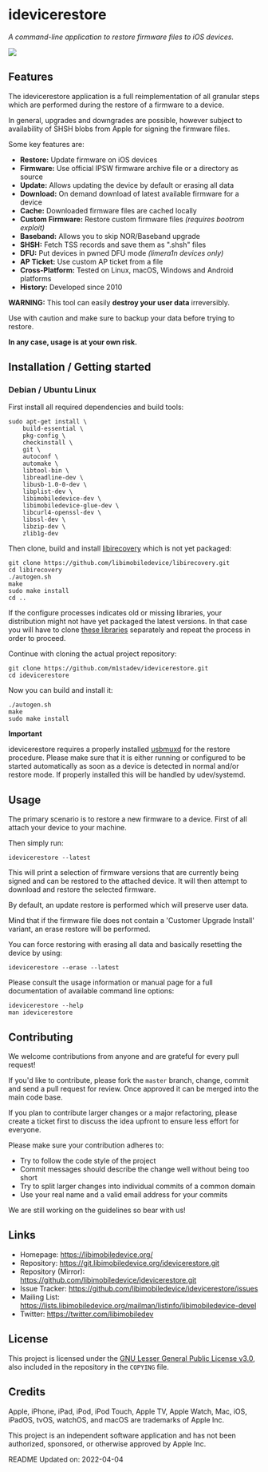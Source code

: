 # idevicerestore

*A command-line application to restore firmware files to iOS devices.*

![](https://github.com/m1stadev/idevicerestore/actions/workflows/build.yml/badge.svg)

## Features

The idevicerestore application is a full reimplementation of all granular steps
which are performed during the restore of a firmware to a device.

In general, upgrades and downgrades are possible, however subject to
availability of SHSH blobs from Apple for signing the firmware files.

Some key features are:

- **Restore:** Update firmware on iOS devices
- **Firmware:** Use official IPSW firmware archive file or a directory as source
- **Update:** Allows updating the device by default or erasing all data
- **Download:** On demand download of latest available firmware for a device
- **Cache:** Downloaded firmware files are cached locally
- **Custom Firmware:** Restore custom firmware files *(requires bootrom exploit)*
- **Baseband:** Allows you to skip NOR/Baseband upgrade
- **SHSH:** Fetch TSS records and save them as ".shsh" files
- **DFU:** Put devices in pwned DFU mode *(limera1n devices only)*
- **AP Ticket:** Use custom AP ticket from a file
- **Cross-Platform:** Tested on Linux, macOS, Windows and Android platforms
- **History:** Developed since 2010

**WARNING:** This tool can easily __destroy your user data__ irreversibly.

Use with caution and make sure to backup your data before trying to restore.

**In any case, usage is at your own risk.**

## Installation / Getting started

### Debian / Ubuntu Linux

First install all required dependencies and build tools:
```shell
sudo apt-get install \
	build-essential \
	pkg-config \
	checkinstall \
	git \
	autoconf \
	automake \
	libtool-bin \
	libreadline-dev \
	libusb-1.0-0-dev \
	libplist-dev \
	libimobiledevice-dev \
	libimobiledevice-glue-dev \
	libcurl4-openssl-dev \
	libssl-dev \
	libzip-dev \
	zlib1g-dev
```

Then clone, build and install [libirecovery](https://github.com/libimobiledevice/libirecovery.git) which is not yet packaged:
```shell
git clone https://github.com/libimobiledevice/libirecovery.git
cd libirecovery
./autogen.sh
make
sudo make install
cd ..
```

If the configure processes indicates old or missing libraries, your distribution
might not have yet packaged the latest versions. In that case you will have to
clone [these libraries](https://github.com/libimobiledevice/) separately and repeat the process in order to proceed.

Continue with cloning the actual project repository:
```shell
git clone https://github.com/m1stadev/idevicerestore.git
cd idevicerestore
```

Now you can build and install it:
```shell
./autogen.sh
make
sudo make install
```

**Important**

idevicerestore requires a properly installed [usbmuxd](https://github.com/libimobiledevice/usbmuxd.git)
for the restore procedure. Please make sure that it is either running or
configured to be started automatically as soon as a device is detected
in normal and/or restore mode. If properly installed this will be handled
by udev/systemd.

## Usage

The primary scenario is to restore a new firmware to a device.
First of all attach your device to your machine.

Then simply run:
```shell
idevicerestore --latest
```

This will print a selection of firmware versions that are currently being signed
and can be restored to the attached device. It will then attempt to download and
restore the selected firmware.

By default, an update restore is performed which will preserve user data.

Mind that if the firmware file does not contain a 'Customer Upgrade Install'
variant, an erase restore will be performed.

You can force restoring with erasing all data and basically resetting the device
by using:
```shell
idevicerestore --erase --latest
```

Please consult the usage information or manual page for a full documentation of
available command line options:
```shell
idevicerestore --help
man idevicerestore
```

## Contributing

We welcome contributions from anyone and are grateful for every pull request!

If you'd like to contribute, please fork the `master` branch, change, commit and
send a pull request for review. Once approved it can be merged into the main
code base.

If you plan to contribute larger changes or a major refactoring, please create a
ticket first to discuss the idea upfront to ensure less effort for everyone.

Please make sure your contribution adheres to:
* Try to follow the code style of the project
* Commit messages should describe the change well without being too short
* Try to split larger changes into individual commits of a common domain
* Use your real name and a valid email address for your commits

We are still working on the guidelines so bear with us!

## Links

* Homepage: https://libimobiledevice.org/
* Repository: https://git.libimobiledevice.org/idevicerestore.git
* Repository (Mirror): https://github.com/libimobiledevice/idevicerestore.git
* Issue Tracker: https://github.com/libimobiledevice/idevicerestore/issues
* Mailing List: https://lists.libimobiledevice.org/mailman/listinfo/libimobiledevice-devel
* Twitter: https://twitter.com/libimobiledev

## License

This project is licensed under the [GNU Lesser General Public License v3.0](https://www.gnu.org/licenses/lgpl-3.0.en.html),
also included in the repository in the `COPYING` file.

## Credits

Apple, iPhone, iPad, iPod, iPod Touch, Apple TV, Apple Watch, Mac, iOS,
iPadOS, tvOS, watchOS, and macOS are trademarks of Apple Inc.

This project is an independent software application and has not been
authorized, sponsored, or otherwise approved by Apple Inc.

README Updated on: 2022-04-04
